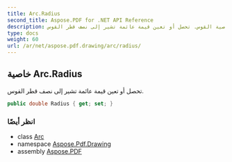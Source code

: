 ```yaml
---
title: Arc.Radius
second_title: Aspose.PDF for .NET API Reference
description: خاصية القوس. تحصل أو تعين قيمة عائمة تشير إلى نصف قطر القوس
type: docs
weight: 60
url: /ar/net/aspose.pdf.drawing/arc/radius/
---
```

## خاصية Arc.Radius

تحصل أو تعين قيمة عائمة تشير إلى نصف قطر القوس.

```csharp
public double Radius { get; set; }
```

### انظر أيضًا

* class [Arc](../)
* namespace [Aspose.Pdf.Drawing](../../../aspose.pdf.drawing/)
* assembly [Aspose.PDF](../../../)